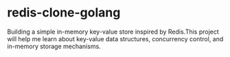 # redis-clone-golang
Building a simple in-memory key-value store inspired by Redis.This project will help me learn about key-value data structures,
concurrency control, and in-memory storage mechanisms.
